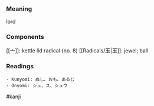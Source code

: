 ### Meaning

lord

### Components

[[亠]]: kettle lid radical (no. 8) [[Radicals/玉|玉]]: jewel; ball

### Readings

```
- Kunyomi: ぬし、おも、あるじ
- Onyomi: シュ、ス、シュウ
```

#kanji